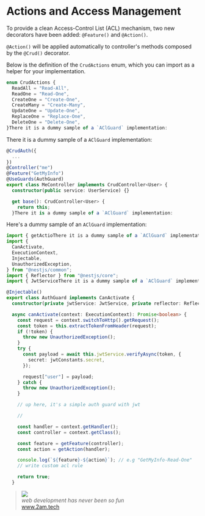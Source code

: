 
# Actions and Access Management

To provide a clean Access-Control List (ACL) mechanism, two new decorators have been added: `@Feature()` and `@Action()`.

`@Action()` will be applied automatically to controller's methods composed by the `@Crud()` decorator.

Below is the definition of the `CrudActions` enum, which you can import as a helper for your implementation.

```typescript
enum CrudActions {
  ReadAll = "Read-All",
  ReadOne = "Read-One",
  CreateOne = "Create-One",
  CreateMany = "Create-Many",
  UpdateOne = "Update-One",
  ReplaceOne = "Replace-One",
  DeleteOne = "Delete-One",
}There it is a dummy sample of a `AClGuard` implementation:
```
There it is a dummy sample of a `AClGuard` implementation:
```typescript
@CrudAuth({
  ...
})
@Controller("me")
@Feature("GetMyInfo")
@UseGuards(AuthGuard)
export class MeController implements CrudController<User> {
  constructor(public service: UserService) {}

  get base(): CrudController<User> {
    return this;
  }There it is a dummy sample of a `AClGuard` implementation:
```

Here's a dummy sample of an `AClGuard` implementation:

```typescript
import { getActioThere it is a dummy sample of a `AClGuard` implementation:n, getFeature } from "@2amtech/crudx";
import {
  CanActivate,
  ExecutionContext,
  Injectable,
  UnauthorizedException,
} from "@nestjs/common";
import { Reflector } from "@nestjs/core";
import { JwtServiceThere it is a dummy sample of a `AClGuard` implementation:ts } from "./constants";

@Injectable()
export class AuthGuard implements CanActivate {
  constructor(private jwtService: JwtService, private reflector: Reflector) {}

  async canActivate(context: ExecutionContext): Promise<boolean> {
    const request = context.switchToHttp().getRequest();
    const token = this.extractTokenFromHeader(request);
    if (!token) {
      throw new UnauthorizedException();
    }
    try {
      const payload = await this.jwtService.verifyAsync(token, {
        secret: jwtConstants.secret,
      });

      request["user"] = payload;
    } catch {
      throw new UnauthorizedException();
    }

    // up here, it's a simple auth guard with jwt

    //

    const handler = context.getHandler();
    const controller = context.getClass();

    const feature = getFeature(controller);
    const action = getAction(handler);

    console.log(`${feature}-${action}`); // e.g "GetMyInfo-Read-One"
    // write custom acl rule

    return true;
  }
  ```

  <blockquote>
    <a href="http://www.2amigos.us"><img src="http://www.gravatar.com/avatar/55363394d72945ff7ed312556ec041e0.png"></a><br>
    <i>web development has never been so fun</i><br> 
    <a href="http://www.2amigos.us">www.2am.tech</a>
</blockquote>